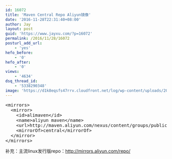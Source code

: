 ```yaml
---
id: 16072
title: 'Maven Central Repo Aliyun镜像'
date: '2016-11-28T22:31:40+08:00'
author: Jay
layout: post
guid: 'https://www.jayxu.com/?p=16072'
permalink: /2016/11/28/16072
posturl_add_url:
    - 'yes'
hefo_before:
    - '0'
hefo_after:
    - '0'
views:
    - '4634'
dsq_thread_id:
    - '5338290348'
image: 'https://d1k8eqsfs47rrv.cloudfront.net/log/wp-content/uploads/2016/11/xheritier-maven2.png'
---
```


<!-- wp:enlighter/codeblock {"language":"xml"} -->
<pre class="EnlighterJSRAW" data-enlighter-language="xml" data-enlighter-theme="" data-enlighter-highlight="" data-enlighter-linenumbers="" data-enlighter-lineoffset="" data-enlighter-title="" data-enlighter-group="">&lt;mirrors>
  &lt;mirror>
    &lt;id>alimaven&lt;/id>
    &lt;name>aliyun maven&lt;/name>
    &lt;url>http://maven.aliyun.com/nexus/content/groups/public/&lt;/url>
    &lt;mirrorOf>central&lt;/mirrorOf>        
  &lt;/mirror>
&lt;/mirrors></pre>
<!-- /wp:enlighter/codeblock -->

<!-- wp:paragraph -->
<p>补充：主流linux发行版repo：<a href="http://mirrors.aliyun.com/repo/" target="_blank" rel="noopener noreferrer">http://mirrors.aliyun.com/repo/</a></p>
<!-- /wp:paragraph -->